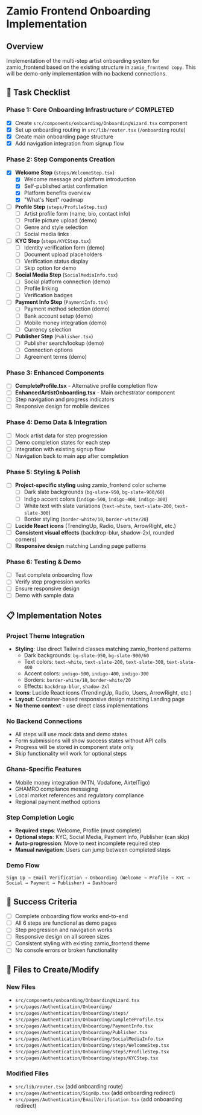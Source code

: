 # Zamio Frontend Onboarding Implementation

## Overview
Implementation of the multi-step artist onboarding system for zamio_frontend based on the existing structure in `zamio_frontend copy`. This will be demo-only implementation with no backend connections.

## 🎯 Task Checklist

### Phase 1: Core Onboarding Infrastructure ✅ COMPLETED
- [x] Create `src/components/onboarding/OnboardingWizard.tsx` component
- [x] Set up onboarding routing in `src/lib/router.tsx` (`/onboarding` route)
- [x] Create main onboarding page structure
- [x] Add navigation integration from signup flow

### Phase 2: Step Components Creation
- [x] **Welcome Step** (`steps/WelcomeStep.tsx`)
  - [x] Welcome message and platform introduction
  - [x] Self-published artist confirmation
  - [x] Platform benefits overview
  - [x] "What's Next" roadmap

- [ ] **Profile Step** (`steps/ProfileStep.tsx`)
  - [ ] Artist profile form (name, bio, contact info)
  - [ ] Profile picture upload (demo)
  - [ ] Genre and style selection
  - [ ] Social media links

- [ ] **KYC Step** (`steps/KYCStep.tsx`)
  - [ ] Identity verification form (demo)
  - [ ] Document upload placeholders
  - [ ] Verification status display
  - [ ] Skip option for demo

- [ ] **Social Media Step** (`SocialMediaInfo.tsx`)
  - [ ] Social platform connection (demo)
  - [ ] Profile linking
  - [ ] Verification badges

- [ ] **Payment Info Step** (`PaymentInfo.tsx`)
  - [ ] Payment method selection (demo)
  - [ ] Bank account setup (demo)
  - [ ] Mobile money integration (demo)
  - [ ] Currency selection

- [ ] **Publisher Step** (`Publisher.tsx`)
  - [ ] Publisher search/lookup (demo)
  - [ ] Connection options
  - [ ] Agreement terms (demo)

### Phase 3: Enhanced Components
- [ ] **CompleteProfile.tsx** - Alternative profile completion flow
- [ ] **EnhancedArtistOnboarding.tsx** - Main orchestrator component
- [ ] Step navigation and progress indicators
- [ ] Responsive design for mobile devices

### Phase 4: Demo Data & Integration
- [ ] Mock artist data for step progression
- [ ] Demo completion states for each step
- [ ] Integration with existing signup flow
- [ ] Navigation back to main app after completion

### Phase 5: Styling & Polish
- [ ] **Project-specific styling** using zamio_frontend color scheme
  - [ ] Dark slate backgrounds (`bg-slate-950`, `bg-slate-900/60`)
  - [ ] Indigo accent colors (`indigo-500`, `indigo-400`, `indigo-300`)
  - [ ] White text with slate variations (`text-white`, `text-slate-200`, `text-slate-300`)
  - [ ] Border styling (`border-white/10`, `border-white/20`)
- [ ] **Lucide React icons** (TrendingUp, Radio, Users, ArrowRight, etc.)
- [ ] **Consistent visual effects** (backdrop-blur, shadow-2xl, rounded corners)
- [ ] **Responsive design** matching Landing page patterns

### Phase 6: Testing & Demo
- [ ] Test complete onboarding flow
- [ ] Verify step progression works
- [ ] Ensure responsive design
- [ ] Demo with sample data

## 📋 Implementation Notes

### Project Theme Integration
- **Styling**: Use direct Tailwind classes matching zamio_frontend patterns
  - Dark backgrounds: `bg-slate-950`, `bg-slate-900/60`
  - Text colors: `text-white`, `text-slate-200`, `text-slate-300`, `text-slate-400`
  - Accent colors: `indigo-500`, `indigo-400`, `indigo-300`
  - Borders: `border-white/10`, `border-white/20`
  - Effects: `backdrop-blur`, `shadow-2xl`
- **Icons**: Lucide React icons (TrendingUp, Radio, Users, ArrowRight, etc.)
- **Layout**: Container-based responsive design matching Landing page
- **No theme context** - use direct class implementations

### No Backend Connections
- All steps will use mock data and demo states
- Form submissions will show success states without API calls
- Progress will be stored in component state only
- Skip functionality will work for optional steps

### Ghana-Specific Features
- Mobile money integration (MTN, Vodafone, AirtelTigo)
- GHAMRO compliance messaging
- Local market references and regulatory compliance
- Regional payment method options

### Step Completion Logic
- **Required steps**: Welcome, Profile (must complete)
- **Optional steps**: KYC, Social Media, Payment Info, Publisher (can skip)
- **Auto-progression**: Move to next incomplete required step
- **Manual navigation**: Users can jump between completed steps

### Demo Flow
```
Sign Up → Email Verification → Onboarding (Welcome → Profile → KYC → Social → Payment → Publisher) → Dashboard
```

## 🚀 Success Criteria

- [ ] Complete onboarding flow works end-to-end
- [ ] All 6 steps are functional as demo pages
- [ ] Step progression and navigation works
- [ ] Responsive design on all screen sizes
- [ ] Consistent styling with existing zamio_frontend theme
- [ ] No console errors or broken functionality

## 📁 Files to Create/Modify

### New Files
- `src/components/onboarding/OnboardingWizard.tsx`
- `src/pages/Authentication/Onboarding/`
- `src/pages/Authentication/Onboarding/steps/`
- `src/pages/Authentication/Onboarding/CompleteProfile.tsx`
- `src/pages/Authentication/Onboarding/PaymentInfo.tsx`
- `src/pages/Authentication/Onboarding/Publisher.tsx`
- `src/pages/Authentication/Onboarding/SocialMediaInfo.tsx`
- `src/pages/Authentication/Onboarding/steps/WelcomeStep.tsx`
- `src/pages/Authentication/Onboarding/steps/ProfileStep.tsx`
- `src/pages/Authentication/Onboarding/steps/KYCStep.tsx`

### Modified Files
- `src/lib/router.tsx` (add onboarding route)
- `src/pages/Authentication/SignUp.tsx` (add onboarding redirect)
- `src/pages/Authentication/EmailVerification.tsx` (add onboarding redirect)
